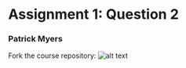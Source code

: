 # Assignment 1: Question 2

### Patrick Myers

Fork the course repository:
![alt text](https://github.com/pmyers16/ds4bme/blob/master/Test/Forked.png "Logo Title Text 1")
